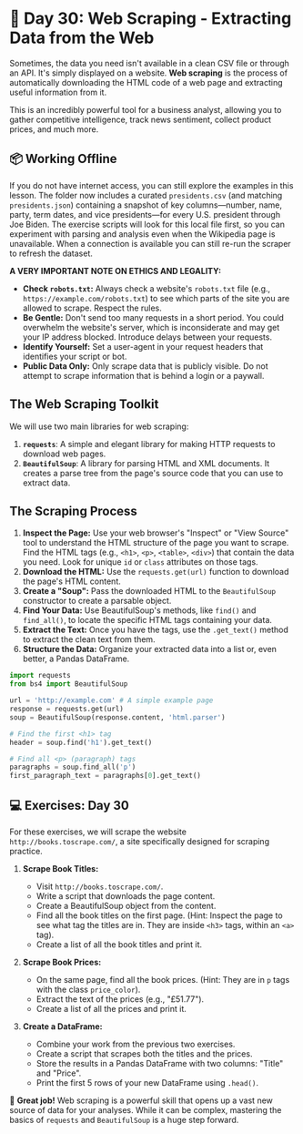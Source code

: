 # 📘 Day 30: Web Scraping - Extracting Data from the Web

Sometimes, the data you need isn't available in a clean CSV file or through an API. It's simply displayed on a website. **Web scraping** is the process of automatically downloading the HTML code of a web page and extracting useful information from it.

This is an incredibly powerful tool for a business analyst, allowing you to gather competitive intelligence, track news sentiment, collect product prices, and much more.

## 📦 Working Offline

If you do not have internet access, you can still explore the examples in this lesson. The folder now includes a curated `presidents.csv` (and matching `presidents.json`) containing a snapshot of key columns—number, name, party, term dates, and vice presidents—for every U.S. president through Joe Biden. The exercise scripts will look for this local file first, so you can experiment with parsing and analysis even when the Wikipedia page is unavailable. When a connection is available you can still re-run the scraper to refresh the dataset.

**A VERY IMPORTANT NOTE ON ETHICS AND LEGALITY:**

* **Check `robots.txt`:** Always check a website's `robots.txt` file (e.g., `https://example.com/robots.txt`) to see which parts of the site you are allowed to scrape. Respect the rules.
* **Be Gentle:** Don't send too many requests in a short period. You could overwhelm the website's server, which is inconsiderate and may get your IP address blocked. Introduce delays between your requests.
* **Identify Yourself:** Set a user-agent in your request headers that identifies your script or bot.
* **Public Data Only:** Only scrape data that is publicly visible. Do not attempt to scrape information that is behind a login or a paywall.

## The Web Scraping Toolkit

We will use two main libraries for web scraping:

1. **`requests`**: A simple and elegant library for making HTTP requests to download web pages.
2. **`BeautifulSoup`**: A library for parsing HTML and XML documents. It creates a parse tree from the page's source code that you can use to extract data.

## The Scraping Process

1. **Inspect the Page:** Use your web browser's "Inspect" or "View Source" tool to understand the HTML structure of the page you want to scrape. Find the HTML tags (e.g., `<h1>`, `<p>`, `<table>`, `<div>`) that contain the data you need. Look for unique `id` or `class` attributes on those tags.
2. **Download the HTML:** Use the `requests.get(url)` function to download the page's HTML content.
3. **Create a "Soup":** Pass the downloaded HTML to the `BeautifulSoup` constructor to create a parsable object.
4. **Find Your Data:** Use BeautifulSoup's methods, like `find()` and `find_all()`, to locate the specific HTML tags containing your data.
5. **Extract the Text:** Once you have the tags, use the `.get_text()` method to extract the clean text from them.
6. **Structure the Data:** Organize your extracted data into a list or, even better, a Pandas DataFrame.

```python
import requests
from bs4 import BeautifulSoup

url = 'http://example.com' # A simple example page
response = requests.get(url)
soup = BeautifulSoup(response.content, 'html.parser')

# Find the first <h1> tag
header = soup.find('h1').get_text()

# Find all <p> (paragraph) tags
paragraphs = soup.find_all('p')
first_paragraph_text = paragraphs[0].get_text()
```

## 💻 Exercises: Day 30

For these exercises, we will scrape the website `http://books.toscrape.com/`, a site specifically designed for scraping practice.

1. **Scrape Book Titles:**
    * Visit `http://books.toscrape.com/`.
    * Write a script that downloads the page content.
    * Create a BeautifulSoup object from the content.
    * Find all the book titles on the first page. (Hint: Inspect the page to see what tag the titles are in. They are inside `<h3>` tags, within an `<a>` tag).
    * Create a list of all the book titles and print it.

2. **Scrape Book Prices:**
    * On the same page, find all the book prices. (Hint: They are in `p` tags with the class `price_color`).
    * Extract the text of the prices (e.g., "£51.77").
    * Create a list of all the prices and print it.

3. **Create a DataFrame:**
    * Combine your work from the previous two exercises.
    * Create a script that scrapes both the titles and the prices.
    * Store the results in a Pandas DataFrame with two columns: "Title" and "Price".
    * Print the first 5 rows of your new DataFrame using `.head()`.

🎉 **Great job!** Web scraping is a powerful skill that opens up a vast new source of data for your analyses. While it can be complex, mastering the basics of `requests` and `BeautifulSoup` is a huge step forward.
